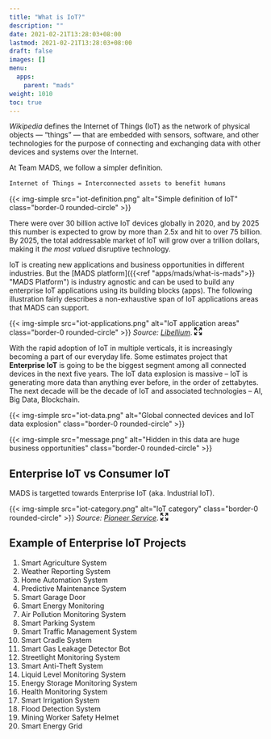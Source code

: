 ```yaml
---
title: "What is IoT?"
description: ""
date: 2021-02-21T13:28:03+08:00
lastmod: 2021-02-21T13:28:03+08:00
draft: false
images: []
menu:
  apps:
    parent: "mads"
weight: 1010
toc: true
---
```


_Wikipedia_ defines the Internet of Things (IoT) as the network of physical objects — “things” — that are embedded with sensors, software, and other technologies for the purpose of connecting and exchanging data with other devices and systems over the Internet.

At Team MADS, we follow a simpler definition.

```markdown
Internet of Things = Interconnected assets to benefit humans
```

{{< img-simple src="iot-definition.png" alt="Simple definition of IoT" class="border-0 rounded-circle" >}}

There were over 30 billion active IoT devices globally in 2020, and by 2025 this number is expected to grow by more than 2.5x and hit to over 75 billion. By 2025, the total addressable market of IoT will grow over a trillion dollars, making it _the most valued_ disruptive technology.

IoT is creating new applications and business opportunities in different industries. But the [MADS platform]({{<ref "apps/mads/what-is-mads">}} "MADS Platform") is industry agnostic and can be used to build any enterprise IoT applications using its building blocks (apps). The following illustration fairly describes a non-exhaustive span of IoT applications areas that MADS can support.

{{< img-simple src="iot-applications.png" alt="IoT application areas" class="border-0 rounded-circle" >}}
_Source:_ <a href="https://www.libelium.com/libeliumworld/top-50-iot-sensor-applications-ranking/" target="_blank"><i>Libellium</i></a>. [![Enlarge](enlarge.png "Enlarge")](iot-applications.png)

With the rapid adoption of IoT in multiple verticals, it is increasingly becoming a part of our everyday life. Some estimates project that **Enterprise IoT** is going to be the biggest segment among all connected devices in the next five years. The IoT data explosion is massive – IoT is generating more data than anything ever before, in the order of zettabytes. The next decade will be the decade of IoT and associated technologies – AI, Big Data, Blockchain.

{{< img-simple src="iot-data.png" alt="Global connected devices and IoT data explosion" class="border-0 rounded-circle" >}}

{{< img-simple src="message.png" alt="Hidden in this data are huge business opportunities" class="border-0 rounded-circle" >}}

## Enterprise IoT vs Consumer IoT

MADS is targetted towards Enterprise IoT (aka. Industrial IoT).

{{< img-simple src="iot-category.png" alt="IoT category" class="border-0 rounded-circle" >}}
_Source:_ <a href="https://pioneerserviceinc.com/blog/the-industrial-internet-of-things-iiot-and-what-it-means-to-precision-machining/" target="_blank"><i>Pioneer Service</i></a>. [![Enlarge](enlarge.png "Enlarge")](iot-category.png)

## Example of Enterprise IoT Projects

1. Smart Agriculture System
2. Weather Reporting System
3. Home Automation System
4. Predictive Maintenance System
5. Smart Garage Door
6. Smart Energy Monitoring
7. Air Pollution Monitoring System
8. Smart Parking System
9. Smart Traffic Management System
10. Smart Cradle System
11. Smart Gas Leakage Detector Bot
12. Streetlight Monitoring System
13. Smart Anti-Theft System
14. Liquid Level Monitoring System
15. Energy Storage Monitoring System
16. Health Monitoring System
17. Smart Irrigation System
18. Flood Detection System
19. Mining Worker Safety Helmet
20. Smart Energy Grid
